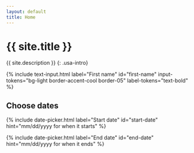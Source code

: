 ```yaml
---
layout: default
title: Home
---
```

# {{ site.title }}

{{ site.description }}
{: .usa-intro}

{% include text-input.html label="First name" id="first-name" input-tokens="bg-light border-accent-cool border-05" label-tokens="text-bold" %}

## Choose dates

{% include date-picker.html label="Start date" id="start-date" hint="mm/dd/yyyy for when it starts" %}

{% include date-picker.html label="End date" id="end-date" hint="mm/dd/yyyy for when it ends" %}
